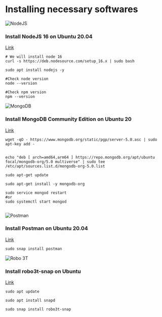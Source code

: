 # Installing necessary softwares

![NodeJS](https://upload.wikimedia.org/wikipedia/commons/thumb/7/7e/Node.js_logo_2015.svg/2560px-Node.js_logo_2015.svg.png)

### Install NodeJS 16 on Ubuntu 20.04

[Link](https://www.stewright.me/2022/01/tutorial-install-nodejs-16-on-ubuntu-20-04/)

```
# We will install node 16
curl -s https://deb.nodesource.com/setup_16.x | sudo bash

sudo apt install nodejs -y

#Check node version
node --version

#Check npm version
npm --version
```

![MongoDB](https://www.ictdemy.com/images/5728/mdb.png)

### Install MongoDB Community Edition on Ubuntu 20

[Link](https://www.mongodb.com/docs/manual/tutorial/install-mongodb-on-ubuntu/)

```
wget -qO - https://www.mongodb.org/static/pgp/server-5.0.asc | sudo apt-key add -


echo "deb [ arch=amd64,arm64 ] https://repo.mongodb.org/apt/ubuntu focal/mongodb-org/5.0 multiverse" | sudo tee /etc/apt/sources.list.d/mongodb-org-5.0.list

sudo apt-get update

sudo apt-get install -y mongodb-org

sudo service mongod restart
#or
sudo systemctl start mongod


```

![Postman](https://mms.businesswire.com/media/20200203005177/en/761650/22/postman-logo-vert-2018.jpg)

### Install Postman on Ubuntu 20.04

[Link](https://linuxize.com/post/how-to-install-postman-on-ubuntu-20-04/)

```
sudo snap install postman
```

![Robo 3T](https://images.g2crowd.com/uploads/product/image/large_detail/large_detail_f49ab27210b28cdaf3e3bd3f7d2d629f/robo3t.png)

### Install robo3t-snap on Ubuntu

[Link](https://snapcraft.io/install/robo3t-snap/ubuntu)

```
sudo apt update

sudo apt install snapd

sudo snap install robo3t-snap
```
